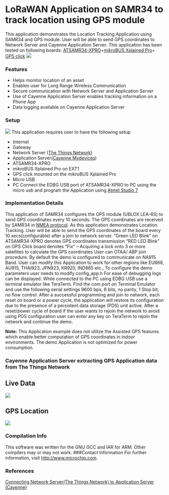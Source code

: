 # LoRaWAN Application on SAMR34 to track location using GPS module 
This application demonstrates the Location Tracking Application using SAMR34 and GPS module. User will be able to send GPS coordinates to Network Server and Cayenne Application Server.
This application has been tested on following boards:
[ATSAMR34-XPRO](https://www.microchip.com/DevelopmentTools/ProductDetails/dm320111 "ATSAMR34-XPRO")+[mikroBUS Xplained Pro](https://www.microchip.com/Developmenttools/ProductDetails/ATMBUSADAPTER-XPRO "mikroBUS Xplained Pro")+ [GPS click](https://www.mikroe.com/gps-click "GPS click")
![](https://i.imgur.com/HM7QZ22.jpg)

### Features

- Helps monitor location of an asset
- Enables user for Long Range Wireless Communication
- Secure communication with Network Server and Application Server
- Use of Cayenne Application Server enables tracking information on a Phone App
- Data logging available on Cayenne Application Server

### Setup
![](https://i.imgur.com/JWV0FNL.jpg)
This application requires user to have the following setup
- Internet
- Gateway
- Network Server ([The Things Network](https://www.thethingsnetwork.org/ "The Things Network"))
- Application Server([Cayenne Mydevices](https://mydevices.com/cayenne/signin/ "Cayenne Mydevices"))
- ATSAMR34-XPRO
- mikroBUS Xplained Pro on EXT1 
- GPS click mounted on the mikroBUS Xplained Pro
- Micro USB
- PC
Connect the EDBG USB port of ATSAMR34-XPRO to PC using the micro usb and program the Application using [Atmel Studio 7](https://www.microchip.com/mplab/avr-support/atmel-studio-7 "Atmel Studio 7")

### Implementation Details
This application of SAMR34 configures the GPS module (UBLOX LEA-6S) to send GPS coordinates every 10 seconds. The GPS coordinates are received by SAMR34 in [NMEA protocol](https://en.wikipedia.org/wiki/NMEA_0183 "NMEA protocol"). As this application demonstrates Location Tracking. User will be able to send the GPS coordinates of the board every 10 secs(configurable) after a join to network server.
“Green LED Blink” on ATSAMR34-XPRO denotes GPS coordinates transmission
“RED LED Blink” on GPS Click board denotes “Fix” – Acquiring a lock onto 3 or more satellites to calculate the GPS coordinates
User can OTAA/ ABP join procedure. By default the demo is configured to communicate on NA915 Band. User can modify this Application to work for other regions like EU868, AU915, THAI923, JPN923, KR920, IND865 etc., To configure the demo parameters user needs to modify config_app.h
For ease of debugging logs can be displayed. While connected to the PC using EDBG USB use a terminal emulator like TeraTerm. Find the com port on Terminal Emulator and use the following serial settings 9600 bps, 8 bits, no parity, 1 Stop bit, no flow control. After a successful programming and join to network, each reset on board or a power cycle, the application will restore its configuration due to the presence of a persistent data storage (PDS) unit active. After a reset/power cycle of board if the user wants to rejoin the network to avoid using PDS configuration user can enter any key on TeraTerm to rejoin the network and continue the demo.

**Note:** This Application example does not utilize the Assisted GPS features which enable better computation of GPS coordinates in indoor environments.
The demo Application is not optimized for power consumption. 

### Cayenne Application Server extracting GPS Application data from The Things Network

## Live Data
![](https://i.imgur.com/Gzxwscq.jpg)

## GPS Location
![](https://i.imgur.com/RtOreXK.jpg)


### Compilation Info
This software was written for the GNU GCC and IAR for ARM. Other compilers may or may not work.
###Contact Information
For further information, visit http://www.microchip.com.

### References
[Connecting Network Server(The Things Network) to Application Server (Cayenne) ](https://www.thethingsnetwork.org/docs/applications/cayenne/ "Connecting Network Server(The Things Network) to Application Server (Cayenne) ")
